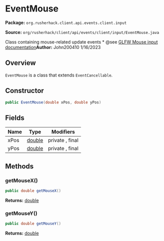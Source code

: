 # EventMouse

**Package:** `org.rusherhack.client.api.events.client.input`

**Source:** `org/rusherhack/client/api/events/client/input/EventMouse.java`

Class containing mouse-related update events
* 
@see [GLFW Mouse input documentation](https://www.glfw.org/docs/3.3/input_guide.html#input_mouse)**Author:** John200410 1/16/2023



## Overview

`EventMouse` is a class that extends `EventCancellable`.

## Constructor

```java
public EventMouse(double xPos, double yPos)
```

## Fields

| Name | Type | Modifiers |
|------|------|----------|
| xPos | [double](https://docs.oracle.com/en/java/javase/21/docs/api/java.base/java/lang/Double.html) | private , final |
| yPos | [double](https://docs.oracle.com/en/java/javase/21/docs/api/java.base/java/lang/Double.html) | private , final |


## Methods

### getMouseX()

```java
public double getMouseX()
```

**Returns:** [double](https://docs.oracle.com/en/java/javase/21/docs/api/java.base/java/lang/Double.html)

### getMouseY()

```java
public double getMouseY()
```

**Returns:** [double](https://docs.oracle.com/en/java/javase/21/docs/api/java.base/java/lang/Double.html)


